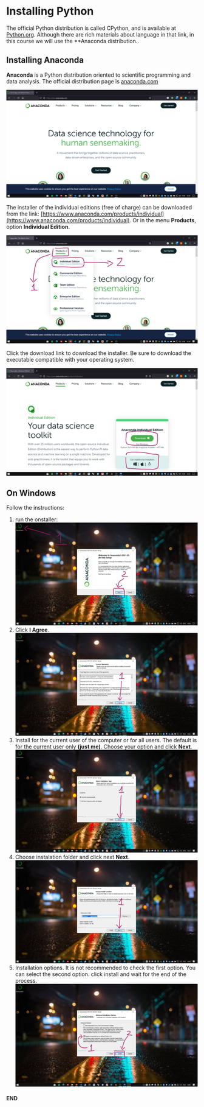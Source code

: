 # Installing Python

The official Python distribution is called CPython, and is available  at [Python.org](https://www.python.org/). Although there are rich materials about language in that link, in this course we will use the **Anaconda distribution..

## Installing Anaconda

**Anaconda** is a Python distribution oriented to scientific programming and data analysis. The official distribution page is [anaconda.com](https://www.anaconda.com)

![anaconda inc](figs/anaconda_inc.png)

 The installer of the individual editions (free of charge) can be downloaded from the link: [https://www.anaconda.com/products/individual](https://www.anaconda.com/products/individual). Or in the menu **Products**, option **Individual Edition**.

![anaconda individual](figs/InkedanacondaIndividual_LI.jpg)

Click the download link to download the installer. Be sure to download the executable compatible with your operating system.

![anaconda individual](figs/Inkedanaconda_download_LI.jpg)

## On Windows

Follow the instructions:

1. run the onstaller:
    ![instala](figs/Inkedinstalador_01.jpg)
2. Click **I Agree**.
    ![instala](figs/Inkedinstalador_02.jpg)
3. Install for the current user of the computer or for all users. The default is for the current user only **(just me)**. Choose your option and click **Next**.
    ![instala](figs/Inkedinstalador_03.jpg)
4. Choose instalation folder and click next **Next**.
    ![instala](figs/Inkedinstalador_04.jpg)
5. Installation options. It is not recommended to check the first option. You can select the second option. click install and wait for the end of the process. 
    ![instala](figs/Inkedinstalador_05.jpg)




#### END
